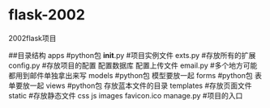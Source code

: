 # flask-2002
2002flask项目



##目录结构
apps #python包
    __init__.py #项目实例文件
    exts.py   #存放所有的扩展
    config.py #存放项目的配置 配置数据库 配置上传文件
    email.py  #多个地方可能都用到邮件单独拿出来写
    models    #python包 模型要放一起
    forms     #python包 表单要放一起
    views     #python包 存放蓝本文件的目录
    templates #存放页面文件
    static    #存放静态文件
        css
        js
        images
        favicon.ico
manage.py #项目的入口